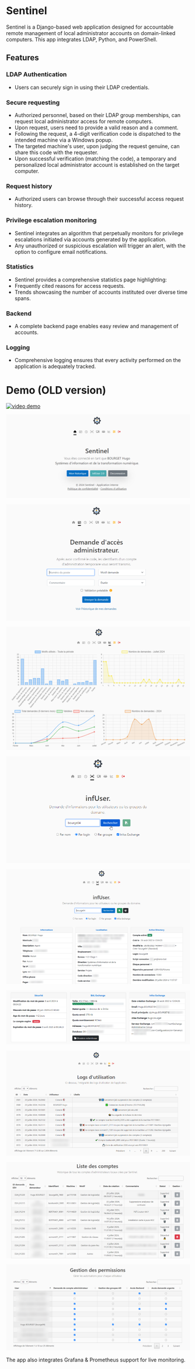 # Sentinel

Sentinel is a Django-based web application designed for accountable remote management of local administrator accounts on domain-linked computers. This app integrates LDAP, Python, and PowerShell.

## Features

### LDAP Authentication
- Users can securely sign in using their LDAP credentials.

### Secure requesting
- Authorized personnel, based on their LDAP group memberships, can request local administrator access for remote computers.
- Upon request, users need to provide a valid reason and a comment.
- Following the request, a 4-digit verification code is dispatched to the intended machine via a Windows popup.
- The targeted machine's user, upon judging the request genuine, can share this code with the requester.
- Upon successful verification (matching the code), a temporary and personalized local administrator account is established on the target computer.

### Request history
- Authorized users can browse through their successful access request history.

### Privilege escalation monitoring
- Sentinel integrates an algorithm that perpetually monitors for privilege escalations initiated via accounts generated by the application.
- Any unauthorized or suspicious escalation will trigger an alert, with the option to configure email notifications.

### Statistics
- Sentinel provides a comprehensive statistics page highlighting:
- Frequently cited reasons for access requests.
- Trends showcasing the number of accounts instituted over diverse time spans.

### Backend
- A complete backend page enables easy review and management of accounts.

### Logging
- Comprehensive logging ensures that every activity performed on the application is adequately tracked.


# Demo (OLD version)
[![video demo](https://img.youtube.com/vi/U4J4CgCJ-PA/0.jpg)](https://youtu.be/U4J4CgCJ-PA)

![Accueil](readme_img/accueil.png)

![Demande](readme_img/adm.png)

![Stats](readme_img/stats.png)

![infUser](readme_img/infuser1.png)

![infUser](readme_img/infuser2.png)

![infUser](readme_img/infuser3.png)

![Backend](readme_img/backend1.png)

![Backend](readme_img/backend2.png)

![Backend](readme_img/backend3.png)

The app also integrates Grafana & Prometheus support for live monitoring.





